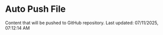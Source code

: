 # Auto Push File

Content that will be pushed to GitHub repository.
Last updated: 07/11/2025, 07:12:14 AM